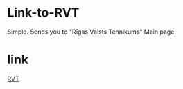 # Link-to-RVT
Simple. Sends you to "Rīgas Valsts Tehnikums" Main page.



# link
<a href="https://www.rvt.lv"> RVT</a>